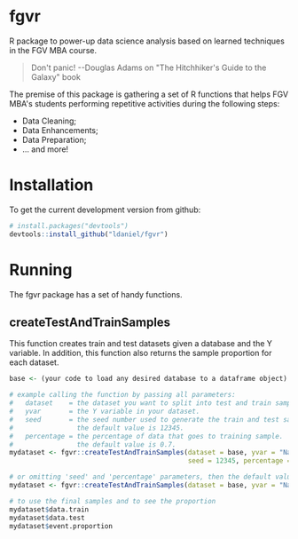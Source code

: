 # fgvr
R package to power-up data science analysis based on learned techniques in the FGV MBA course.

> Don't panic!
> --Douglas Adams on "The Hitchhiker's Guide to the Galaxy" book

The premise of this package is gathering a set of R functions that helps FGV MBA's students performing repetitive activities during the following steps:

* Data Cleaning;
* Data Enhancements;
* Data Preparation;
* ... and more!

# Installation

To get the current development version from github:

```R
# install.packages("devtools")
devtools::install_github("ldaniel/fgvr")
```

# Running

The fgvr package has a set of handy functions.

## createTestAndTrainSamples

This function creates train and test datasets given a database and the Y variable. In addition, this function also returns the sample proportion for each dataset.

```R
base <- (your code to load any desired database to a dataframe object)

# example calling the function by passing all parameters:
#   dataset    = the dataset you want to split into test and train samples.
#   yvar       = the Y variable in your dataset.
#   seed       = the seed number used to generate the train and test samples.
#                the default value is 12345.
#   percentage = the percentage of data that goes to training sample.
#                the default value is 0.7.
mydataset <- fgvr::createTestAndTrainSamples(dataset = base, yvar = "Name_of_your_Y_var", 
                                             seed = 12345, percentage = 0.7)

# or omitting 'seed' and 'percentage' parameters, then the default values will be used
mydataset <- fgvr::createTestAndTrainSamples(dataset = base, yvar = "Name_of_your_Y_var")

# to use the final samples and to see the proportion
mydataset$data.train
mydataset$data.test
mydataset$event.proportion
```

